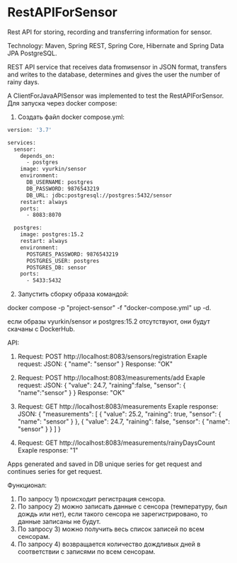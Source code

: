 # RestAPIForSensor
Rest API  for storing, recording and transferring information for sensor.

Technology: Maven, Spring REST, Spring Core, Hibernate and Spring Data JPA PostgreSQL.

REST API service that receives data fromиsensor in JSON format,
transfers and writes to the database, determines and gives the user the number of rainy days.

A ClientForJavaAPISensor was implemented to test the RestAPIForSensor.
Для запуска через docker compose:
1) Создать файл  docker compose.yml:


```sh
version: '3.7'

services:
  sensor:
    depends_on:
      - postgres
    image: vyurkin/sensor
    environment:
      DB_USERNAME: postgres
      DB_PASSWORD: 9876543219
      DB_URL: jdbc:postgresql://postgres:5432/sensor
    restart: always
    ports:
      - 8083:8070

  postgres:
    image: postgres:15.2
    restart: always
    environment:
      POSTGRES_PASSWORD: 9876543219
      POSTGRES_USER: postgres
      POSTGRES_DB: sensor
    ports:
      - 5433:5432
```

2) Запустить сборку образа командой:

 docker compose -p "project-sensor" -f "docker-compose.yml" up -d.
 
если образы vyurkin/sensor и postgres:15.2 отсутствуют, они будут скачаны с DockerHub.

API:

1) Request: POST  http://localhost:8083/sensors/registration
Exaple request: JSON: { "name": "sensor" }
Response: "OK"

2) Request: POST  http://localhost:8083/measurements/add
Exaple request: JSON: {
                        "value": 24.7,
                        "raining":false,
                        "sensor": {
                                    "name":"sensor"
                                  }
                       }
Response: "OK"

3) Request: GET http://localhost:8083/measurements
Exaple response: JSON: {
                          "measurements": [
                                            {
                                              "value": 25.2,
                                              "raining": true,
                                              "sensor": {
                                                          "name": "sensor"
                                                        }
                                             },
                                             {
                                               "value": 24.7,
                                               "raining": false,
                                                "sensor": {
                                                             "name": "sensor"
                                                          }
                                              }
                                            ]
                          }

4) Request: GET http://localhost:8083/measurements/rainyDaysCount
Exaple response: "1"

Apps generated and saved in DB unique series for get request and continues series for get request.

Функционал:
1) По запросу 1) происходит регистрация сенсора.
2) По запросу 2) можно записать данные с сенсора (температуру, был дождь или нет), если такого сенсора не зарегистрировано, то данные записаны не будут.
3) По запросу 3) можно получить весь список записей по всем сенсорам.
4) По запросу 4) возвращается количество дождливых дней в соответствии с записями по всем сенсорам.
